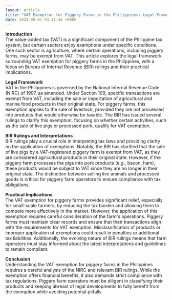 ```yaml
---
layout: article
title: "VAT Exemption for Piggery Farms in the Philippines: Legal Framework and Implications"
date: 2024-09-01 03:41:44 +0800
---
```


<p><strong>Introduction</strong><br>The value-added tax (VAT) is a significant component of the Philippine tax system, but certain sectors enjoy exemptions under specific conditions. One such sector is agriculture, where certain operations, including piggery farms, may be exempt from VAT. This article explores the legal framework surrounding VAT exemption for piggery farms in the Philippines, with a focus on Bureau of Internal Revenue (BIR) rulings and their practical implications.</p><p><strong>Legal Framework</strong><br>VAT in the Philippines is governed by the National Internal Revenue Code (NIRC) of 1997, as amended. Under Section 109, specific transactions are exempt from VAT, including the sale or importation of agricultural and marine food products in their original state. For piggery farms, this exemption applies to the sale of livestock, provided they are not processed into products that would otherwise be taxable. The BIR has issued several rulings to clarify this exemption, focusing on whether certain activities, such as the sale of live pigs or processed pork, qualify for VAT exemption.</p><p><strong>BIR Rulings and Interpretations</strong><br>BIR rulings play a crucial role in interpreting tax laws and providing clarity on the application of exemptions. Notably, the BIR has clarified that the sale of live pigs by a VAT-registered piggery farm is exempt from VAT, as they are considered agricultural products in their original state. However, if the piggery farm processes the pigs into pork products (e.g., bacon, ham), these products would be subject to VAT since they are no longer in their original state. The distinction between selling live animals and processed goods is critical for piggery farm operators to ensure compliance with tax obligations.</p><p><strong>Practical Implications</strong><br>The VAT exemption for piggery farms provides significant relief, especially for small-scale farmers, by reducing the tax burden and allowing them to compete more effectively in the market. However, the application of this exemption requires careful consideration of the farm's operations. Piggery farms must maintain clear records and ensure that their transactions align with the requirements for VAT exemption. Misclassification of products or improper application of exemptions could result in penalties or additional tax liabilities. Additionally, the evolving nature of BIR rulings means that farm operators must stay informed about the latest interpretations and guidelines to remain compliant.</p><p><strong>Conclusion</strong><br>Understanding the VAT exemption for piggery farms in the Philippines requires a careful analysis of the NIRC and relevant BIR rulings. While the exemption offers financial benefits, it also demands strict compliance with tax regulations. Piggery farm operators must be diligent in classifying their products and keeping abreast of legal developments to fully benefit from the exemption while avoiding potential pitfalls.</p>